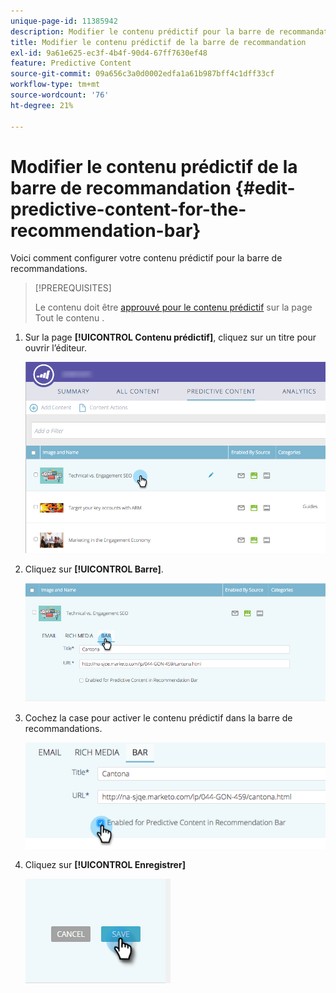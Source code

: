 ```yaml
---
unique-page-id: 11385942
description: Modifier le contenu prédictif pour la barre de recommandations - Documents Marketo - Documentation du produit
title: Modifier le contenu prédictif de la barre de recommandation
exl-id: 9a61e625-ec3f-4b4f-90d4-67ff7630ef48
feature: Predictive Content
source-git-commit: 09a656c3a0d0002edfa1a61b987bff4c1dff33cf
workflow-type: tm+mt
source-wordcount: '76'
ht-degree: 21%

---
```


# Modifier le contenu prédictif de la barre de recommandation {#edit-predictive-content-for-the-recommendation-bar}

Voici comment configurer votre contenu prédictif pour la barre de recommandations.

>[!PREREQUISITES]
>
>Le contenu doit être [approuvé pour le contenu prédictif](/help/marketo/product-docs/predictive-content/working-with-all-content/approve-a-title-for-predictive-content.md) sur la page Tout le contenu .

1. Sur la page **[!UICONTROL Contenu prédictif]**, cliquez sur un titre pour ouvrir l’éditeur.

   ![](assets/image2017-10-3-9-3a45-3a13.png)

1. Cliquez sur **[!UICONTROL Barre]**.

   ![](assets/image2017-10-3-9-3a45-3a48.png)

1. Cochez la case pour activer le contenu prédictif dans la barre de recommandations.

   ![](assets/image2017-10-3-9-3a46-3a18.png)

1. Cliquez sur **[!UICONTROL Enregistrer]**

   ![](assets/save.png)

